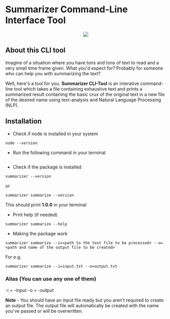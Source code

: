 # Summarizer Command-Line Interface Tool

<p align="center"><img src="https://github.com/ishubham21/summarizer-cli-tool/blob/master/imgs/icon.png"></p>

## About this CLI tool

Imagine of a situation where you have tons and tons of text to read and a very small time frame given. What you'd expect for? 
Probably for someone who can help you with summarizing the text?

Well, here's a tool for you. **Summarizer CLI-Tool** is an interative command-line tool which takes a file containing exhaustive text and prints a summarized result containing the basic crux of the original text in a new file of the desired name using text-analysis and Natural Language Processing (NLP).

## Installation

* Check if node is installed in your system
```
node --version
```

* Run the following command in your terminal
```
```

* Check if the package is installed
```
summarizer --version
```

  or

```
summarizer summarize --version
```

This should print **1.0.0** in your terminal

* Print help (if needed)
```
summarizer summarize --help
```

* Making the package work
```
summarizer summarize --i=<path to the text file to be processed> --o=<path and name of the output file to be created>
```

For e.g.
```
summarizer summarize --i=input.txt --o=output.txt
```

### Alias (You can use any one of them)

-i = -input
-o = -output

**Note** - You should have an input file ready but you aren't required to create an output file. The output file will automatically be created with the name you've passed or will be overwritten.